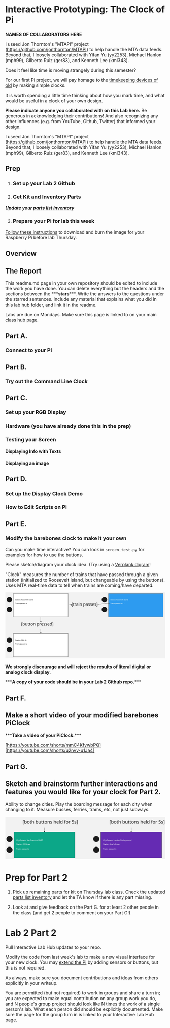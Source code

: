 # Interactive Prototyping: The Clock of Pi
**NAMES OF COLLABORATORS HERE**

I useed Jon Thornton's "MTAPI" project (https://github.com/jonthornton/MTAPI) to help handle the MTA data feeds. Beyond that, I loosely collaborated with Yifan Yu (yy2253), Michael Hanlon (mph99), Gilberto Ruiz (ger83), and Kenneth Lee (kml343).

Does it feel like time is moving strangely during this semester?

For our first Pi project, we will pay homage to the [timekeeping devices of old](https://en.wikipedia.org/wiki/History_of_timekeeping_devices) by making simple clocks.

It is worth spending a little time thinking about how you mark time, and what would be useful in a clock of your own design.

**Please indicate anyone you collaborated with on this Lab here.**
Be generous in acknowledging their contributions! And also recognizing any other influences (e.g. from YouTube, Github, Twitter) that informed your design. 

I useed Jon Thornton's "MTAPI" project (https://github.com/jonthornton/MTAPI) to help handle the MTA data feeds. Beyond that, I loosely collaborated with Yifan Yu (yy2253), Michael Hanlon (mph99), Gilberto Ruiz (ger83), and Kenneth Lee (kml343).

## Prep



1. ### Set up your Lab 2 Github




2. ### Get Kit and Inventory Parts

***Update your [parts list inventory](partslist.md)***

3. ### Prepare your Pi for lab this week
[Follow these instructions](prep.md) to download and burn the image for your Raspberry Pi before lab Thursday.




## Overview

## The Report
This readme.md page in your own repository should be edited to include the work you have done. You can delete everything but the headers and the sections between the \*\*\***stars**\*\*\*. Write the answers to the questions under the starred sentences. Include any material that explains what you did in this lab hub folder, and link it in the readme.

Labs are due on Mondays. Make sure this page is linked to on your main class hub page.

## Part A. 
### Connect to your Pi




## Part B. 
### Try out the Command Line Clock

## Part C. 
### Set up your RGB Display


### Hardware (you have already done this in the prep)



### Testing your Screen




#### Displaying Info with Texts


#### Displaying an image




## Part D. 
### Set up the Display Clock Demo


### How to Edit Scripts on Pi


## Part E.
### Modify the barebones clock to make it your own


Can you make time interactive? You can look in `screen_test.py` for examples for how to use the buttons.

Please sketch/diagram your clock idea. (Try using a [Verplank digram](http://www.billverplank.com/IxDSketchBook.pdf)!

"Clock" measures the number of trains that have passed through a given station (initialized to Roosevelt Island, but changeable by using the buttons). Uses MTA real-time data to tell when trains are coming/have departed.

![alt text](https://github.com/bensetel/Interactive-Lab-Hub/blob/Fall2023/Lab%202/Untitled.jpg)

**We strongly discourage and will reject the results of literal digital or analog clock display.**


\*\*\***A copy of your code should be in your Lab 2 Github repo.**\*\*\*




## Part F. 
## Make a short video of your modified barebones PiClock

\*\*\***Take a video of your PiClock.**\*\*\*

[https://youtube.com/shorts/mmC4KfvwbPQ]
[https://youtube.com/shorts/u2nvv-u1Ja4]

## Part G. 
## Sketch and brainstorm further interactions and features you would like for your clock for Part 2.

Ability to change cities. Play the boarding message for each city when changing to it. Measure busses, ferries, trams, etc, not just subways. 

![alt text](https://github.com/bensetel/Interactive-Lab-Hub/blob/Fall2023/Lab%202/other%20cities.jpg)


# Prep for Part 2

1. Pick up remaining parts for kit on Thursday lab class. Check the updated [parts list inventory](partslist.md) and let the TA know if there is any part missing.
  

2. Look at and give feedback on the Part G. for at least 2 other people in the class (and get 2 people to comment on your Part G!)

# Lab 2 Part 2

Pull Interactive Lab Hub updates to your repo.

Modify the code from last week's lab to make a new visual interface for your new clock. You may [extend the Pi](Extending%20the%20Pi.md) by adding sensors or buttons, but this is not required.

As always, make sure you document contributions and ideas from others explicitly in your writeup.

You are permitted (but not required) to work in groups and share a turn in; you are expected to make equal contribution on any group work you do, and N people's group project should look like N times the work of a single person's lab. What each person did should be explicitly documented. Make sure the page for the group turn in is linked to your Interactive Lab Hub page. 


